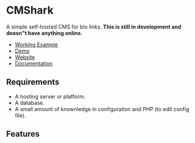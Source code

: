 # CMShark
A simple self-hosted CMS for bio links. **This is still in development and doesn"t have anything online.**
- [Working Example](http://will.clarke.ml)
- [Demo](http://cmshark.com/demo)
- [Website](http://cmshark.com)
- [Documentation](http://docs.cmshark.com)

## Requirements 
- A hosting server or platform.
- A database.
- A small amount of knownledge in configuration and PHP (to edit config file).

## Features 
<!--- Responsive layout.
- Flexibility:
    - You can edit the source code and change the front end as much as you want. 
    - The admin area can be changed, themed and much more. (Not recommended)
- [Full white label](https://www.thatcompany.com/white-label-marketing/what-is-white-label) and rebrand abilities. 
- Open source, you can easily view the code and make sure that everything is safe before you decide to use it. 
- Font Awesome implementation. 


Future features - 
- Better page editing 
- Page insights 
- Better performance -->
